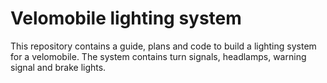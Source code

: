 # Velomobile lighting system

This repository contains a guide, plans and code to build a lighting system for a velomobile. The system contains turn signals, headlamps, warning signal and brake lights.
